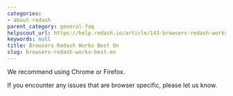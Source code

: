```yaml
---
categories:
- about-redash
parent_category: general-faq
helpscout_url: https://help.redash.io/article/143-browsers-redash-works-best-on
keywords: null
title: Browsers Redash Works Best On
slug: browsers-redash-works-best-on
---
```

We recommend using Chrome or Firefox.

If you encounter any issues that are browser specific, please let us know.

